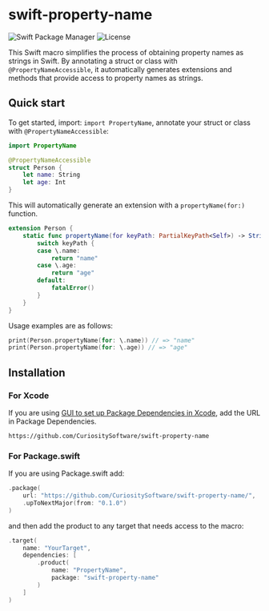 # swift-property-name

![Swift Package Manager](https://img.shields.io/badge/swift%20package%20manager-compatible-brightgreen.svg)
![License](https://img.shields.io/badge/License-MIT-yellow.svg)

This Swift macro simplifies the process of obtaining property names as strings in Swift. By annotating a struct or class with `@PropertyNameAccessible`, it automatically generates extensions and methods that provide access to property names as strings.

## Quick start

To get started, import: `import PropertyName`, annotate your struct or class  with `@PropertyNameAccessible`:

```swift
import PropertyName

@PropertyNameAccessible
struct Person {
    let name: String
    let age: Int
}
```

This will automatically generate an extension with a `propertyName(for:)` function.

```swift
extension Person {
    static func propertyName(for keyPath: PartialKeyPath<Self>) -> String {
        switch keyPath {
        case \.name:
            return "name"
        case \.age:
            return "age"
        default:
            fatalError()
        }
    }
}
```

Usage examples are as follows:

```swift
print(Person.propertyName(for: \.name)) // => "name"
print(Person.propertyName(for: \.age)) // => "age"
```

## Installation

### For Xcode

If you are using [GUI to set up Package Dependencies in Xcode](https://developer.apple.com/documentation/xcode/adding-package-dependencies-to-your-app), add the URL in Package Dependencies.

```
https://github.com/CuriositySoftware/swift-property-name
```

### For Package.swift

If you are using Package.swift add:

```swift
.package(
    url: "https://github.com/CuriositySoftware/swift-property-name/",
    .upToNextMajor(from: "0.1.0")
)
```

and then add the product to any target that needs access to the macro:

```swift
.target(
    name: "YourTarget",
    dependencies: [
        .product(
            name: "PropertyName",
            package: "swift-property-name"
        )
    ]
)
```

